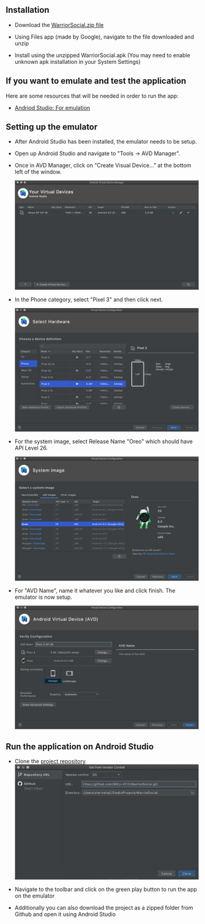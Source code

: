 ## Installation

- Download the [WarriorSocial.zip file](https://waynestateprod-my.sharepoint.com/:u:/g/personal/gw8607_wayne_edu/EVOepNl3jh9PkPeWjA-GEYIBgIbyrZ6nZEE8x7YWlopUYw?e=xO5vSH)

- Using Files app (made by Google), navigate to the file downloaded and unzip

- Install using the unzipped WarriorSocial.apk (You may need to enable unknown apk installation in your System Settings)

## If you want to emulate and test the application

Here are some resources that will be needed in order to run the app:

- [Andriod Studio: For emulation](https://developer.android.com/studio)

## Setting up the emulator

- After Android Studio has been installed, the emulator needs to be setup.

- Open up Android Studio and navigate to "Tools -> AVD Manager".

- Once in AVD Manager, click on "Create Visual Device..." at the bottom left of the window.

  ![Image](https://github.com/WSU-4110/WarriorSocial/blob/main/newfolder/1.png)

- In the Phone category, select "Pixel 3" and then click next.

  ![Image](https://github.com/WSU-4110/WarriorSocial/blob/main/newfolder/2.png)

- For the system image, select Release Name "Oreo" which should have API Level 26.

  ![Image](https://github.com/WSU-4110/WarriorSocial/blob/main/newfolder/3.png)

- For "AVD Name", name it whatever you like and click finish. The emulator is now setup.

  ![Image](https://github.com/WSU-4110/WarriorSocial/blob/main/newfolder/4.png)

## Run the application on Android Studio

- Clone the [project repository](https://github.com/WSU-4110/WarriorSocial.git)
  ![Image](https://github.com/WSU-4110/WarriorSocial/blob/main/newfolder/6.png)
  
- Navigate to the toolbar and click on the green play button to run the app on the emulator

- Additionally you can also download the project as a zipped folder from Github and open it using Android Studio 

